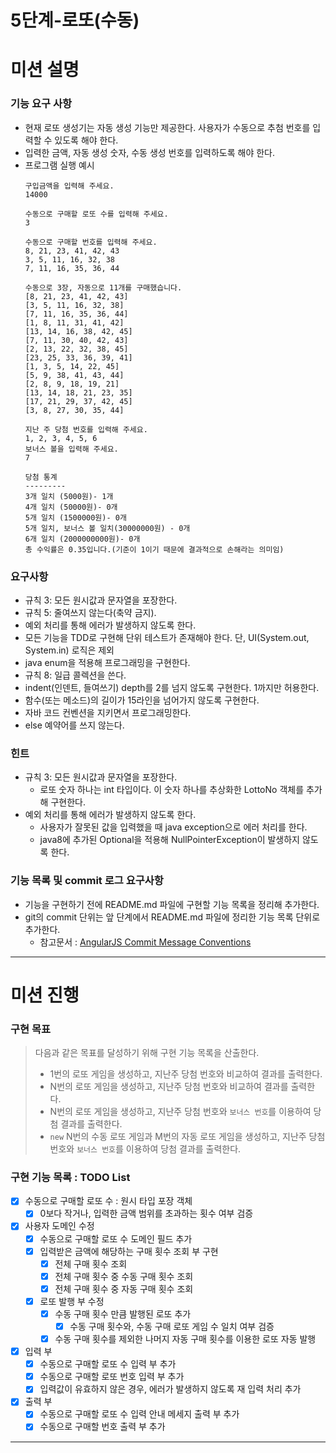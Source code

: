 5단계-로또(수동)
===
# 미션 설명
### 기능 요구 사항
- 현재 로또 생성기는 자동 생성 기능만 제공한다. 사용자가 수동으로 추첨 번호를 입력할 수 있도록 해야 한다.
- 입력한 금액, 자동 생성 숫자, 수동 생성 번호를 입력하도록 해야 한다.
- 프로그램 실행 예시 
    ```
    구입금액을 입력해 주세요.
    14000
    
    수동으로 구매할 로또 수를 입력해 주세요.
    3
    
    수동으로 구매할 번호를 입력해 주세요.
    8, 21, 23, 41, 42, 43
    3, 5, 11, 16, 32, 38
    7, 11, 16, 35, 36, 44
    
    수동으로 3장, 자동으로 11개를 구매했습니다.
    [8, 21, 23, 41, 42, 43]
    [3, 5, 11, 16, 32, 38]
    [7, 11, 16, 35, 36, 44]
    [1, 8, 11, 31, 41, 42]
    [13, 14, 16, 38, 42, 45]
    [7, 11, 30, 40, 42, 43]
    [2, 13, 22, 32, 38, 45]
    [23, 25, 33, 36, 39, 41]
    [1, 3, 5, 14, 22, 45]
    [5, 9, 38, 41, 43, 44]
    [2, 8, 9, 18, 19, 21]
    [13, 14, 18, 21, 23, 35]
    [17, 21, 29, 37, 42, 45]
    [3, 8, 27, 30, 35, 44]
    
    지난 주 당첨 번호를 입력해 주세요.
    1, 2, 3, 4, 5, 6
    보너스 볼을 입력해 주세요.
    7
    
    당첨 통계
    ---------
    3개 일치 (5000원)- 1개
    4개 일치 (50000원)- 0개
    5개 일치 (1500000원)- 0개
    5개 일치, 보너스 볼 일치(30000000원) - 0개
    6개 일치 (2000000000원)- 0개
    총 수익률은 0.35입니다.(기준이 1이기 때문에 결과적으로 손해라는 의미임)
    ```

### 요구사항
- 규칙 3: 모든 원시값과 문자열을 포장한다.
- 규칙 5: 줄여쓰지 않는다(축약 금지).
- 예외 처리를 통해 에러가 발생하지 않도록 한다.
- 모든 기능을 TDD로 구현해 단위 테스트가 존재해야 한다. 단, UI(System.out, System.in) 로직은 제외
- java enum을 적용해 프로그래밍을 구현한다.
- 규칙 8: 일급 콜렉션을 쓴다.
- indent(인덴트, 들여쓰기) depth를 2를 넘지 않도록 구현한다. 1까지만 허용한다.
- 함수(또는 메소드)의 길이가 15라인을 넘어가지 않도록 구현한다.
- 자바 코드 컨벤션을 지키면서 프로그래밍한다.
- else 예약어를 쓰지 않는다.

### 힌트
- 규칙 3: 모든 원시값과 문자열을 포장한다.
  - 로또 숫자 하나는 int 타입이다. 이 숫자 하나를 추상화한 LottoNo 객체를 추가해 구현한다.
- 예외 처리를 통해 에러가 발생하지 않도록 한다.
  - 사용자가 잘못된 값을 입력했을 때 java exception으로 에러 처리를 한다.
  - java8에 추가된 Optional을 적용해 NullPointerException이 발생하지 않도록 한다.

### 기능 목록 및 commit 로그 요구사항
- 기능을 구현하기 전에 README.md 파일에 구현할 기능 목록을 정리해 추가한다.
- git의 commit 단위는 앞 단계에서 README.md 파일에 정리한 기능 목록 단위로 추가한다.
  - 참고문서 : [AngularJS Commit Message Conventions](https://gist.github.com/stephenparish/9941e89d80e2bc58a153)

---

# 미션 진행
### 구현 목표
> 다음과 같은 목표를 달성하기 위해 구현 기능 목록을 산출한다.
> - 1번의 로또 게임을 생성하고, 지난주 당첨 번호와 비교하여 결과를 출력한다.
> - N번의 로또 게임을 생성하고, 지난주 당첨 번호와 비교하여 결과를 출력한다.
> - N번의 로또 게임을 생성하고, 지난주 당첨 번호와 `보너스 번호`를 이용하여 당첨 결과를 출력한다.
> - `new` N번의 수동 로또 게임과 M번의 자동 로또 게임을 생성하고, 지난주 당첨 번호와 `보너스 번호`를 이용하여 당첨 결과를 출력한다.

### 구현 기능 목록 : TODO List
- [x] 수동으로 구매할 로또 수 : 원시 타입 포장 객체
  - [x] 0보다 작거나, 입력한 금액 범위를 초과하는 횟수 여부 검증

- [x] 사용자 도메인 수정
  - [x] 수동으로 구매할 로또 수 도메인 필드 추가
  - [x] 입력받은 금액에 해당하는 구매 횟수 조회 부 구현
    - [x] 전체 구매 횟수 조회
    - [x] 전체 구매 횟수 중 수동 구매 횟수 조회
    - [x] 전체 구매 횟수 중 자동 구매 횟수 조회
  - [x] 로또 발행 부 수정
    - [x] 수동 구매 횟수 만큼 발행된 로또 추가
      - [x] 수동 구매 횟수와, 수동 구매 로또 게임 수 일치 여부 검증  
    - [x] 수동 구매 횟수를 제외한 나머지 자동 구매 횟수를 이용한 로또 자동 발행

- [x] 입력 부
  - [x] 수동으로 구매할 로또 수 입력 부 추가
  - [x] 수동으로 구매할 로또 번호 입력 부 추가
  - [x] 입력값이 유효하지 않은 경우, 에러가 발생하지 않도록 재 입력 처리 추가
  
- [x] 출력 부
  - [x] 수동으로 구매할 로또 수 입력 안내 메세지 출력 부 추가
  - [x] 수동으로 구매할 번호 출력 부 추가
---
